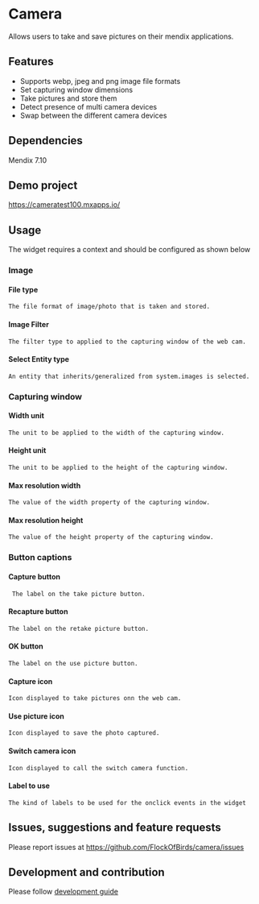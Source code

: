 
# Camera
Allows users to take and save pictures on their mendix applications.

## Features
* Supports webp, jpeg and png image file formats
* Set capturing window dimensions
* Take pictures and store them
* Detect presence of multi camera devices
* Swap between the different camera devices

## Dependencies
Mendix 7.10

## Demo project
https://cameratest100.mxapps.io/

## Usage
The widget requires a context and should be configured as shown below
 ### Image
 #### File type
    The file format of image/photo that is taken and stored.
 #### Image Filter
    The filter type to applied to the capturing window of the web cam.
 #### Select Entity type
    An entity that inherits/generalized from system.images is selected.
### Capturing window
 #### Width unit
    The unit to be applied to the width of the capturing window.
 #### Height unit
    The unit to be applied to the height of the capturing window.
 #### Max resolution width
    The value of the width property of the capturing window.
 #### Max resolution height
    The value of the height property of the capturing window.
### Button captions
 #### Capture button
     The label on the take picture button.
 #### Recapture button
    The label on the retake picture button.
 #### OK button
    The label on the use picture button.
 #### Capture icon
    Icon displayed to take pictures onn the web cam.
 #### Use picture icon
    Icon displayed to save the photo captured.
 #### Switch camera icon
    Icon displayed to call the switch camera function.
 #### Label to use
    The kind of labels to be used for the onclick events in the widget

## Issues, suggestions and feature requests
Please report issues at https://github.com/FlockOfBirds/camera/issues

## Development and contribution
Please follow [development guide](/development.md)
